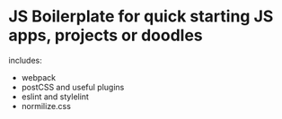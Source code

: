 # JS Boilerplate for quick starting JS apps, projects or doodles

includes:

- webpack
- postCSS and useful plugins
- eslint and stylelint 
- normilize.css
